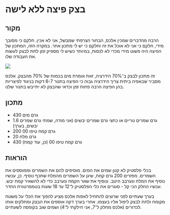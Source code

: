 # בצק פיצה ללא לישה

## מקור

הרבה מהדברים שמכין אלכס, הבחור הצרפתי שמבשל, אני לא אכין. חלקם כי מסובך מידי, חלקם כי אני לא אוכל את זה וחלקם כי יש לי מתכון אחר.
במקרה הזה, המתכון של הפיצה היה פשוט מידי מכדי לא לנסות, במיוחד כשיש לי מספיק זמן לתת לבצק לעשות את העבודה שלו.

[![](https://img.youtube.com/vi/RSsBkcknwIs/0.jpg)](https://www.youtube.com/watch?v=RSsBkcknwIs "לחיצה כדי לעבור לוידאו")

זה מתכון לבצק ב־70% הידרציה, זאת אומרת מים בכמות של 70% מהבצק.
אלכס מסביר שבאפיה ביתית צריך הידרציה גבוה כי הפיצה בתנור 6-7 דקות בניגוד לפיצריות בהן הפיצה הרבה פחות זמן וכדאי שהבצק לא יתייבש בתנור שלנו.

## מתכון

- 430 גרם מים
- 1.6 גרם שמרים טריים או כחצי גרם שמרים יבשים (אני מודה, שמתי גרם שמרים יבשים, בערך)
- 200 גרם קמח טיפו 00
- 20 גרם מלח
- 430 גרם קמח טיפו 00 (כן, עוד קמח)

## הוראות

בכלי פלסטיק לא קטן שמים את המים.
מוסיפים להם את השמרים וממוססים את השמרים.
מפזרים 200 גרם קמח, שיגן על השמרים מהמלח שתכף נוסיף.
כן, עכשיו נוסיף את המלח ונערבב היטב.
ונוסיף את שאר הקמח ונערבב כדי לא להשאיר קמח יבש.
עכשיו החלק הכי קל - סוגרים את כלי הפלסטיק ל־12 עד 18 שעות בטמפרטורת החדר.

בערך שעתיים לפני שרוצים להתחיל לאפות אלכס מציע להפוך את הכלי על משטח מקומח ולתת לבצק ליפול אליו בעצמו.
אחרי בערך דקה אוספים את הבצק ומחלקים אותו לכדורים (אלכס מחלק ל־7, אני חילקתי ל־4) ושמים שוב בקופסה לשעתיים.
